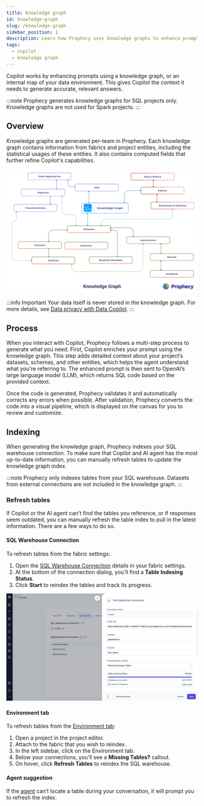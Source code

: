 ```yaml
---
title: Knowledge graph
id: knowledge-graph
slug: /knowledge-graph
sidebar_position: 1
description: Learn how Prophecy uses knowledge graphs to enhance prompts
tags:
  - copilot
  - knowledge graph
---
```


Copilot works by enhancing prompts using a knowledge graph, or an internal map of your data environment. This gives Copilot the context it needs to generate accurate, relevant answers.

:::note
Prophecy generates knowledge graphs for SQL projects only. Knowledge graphs are not used for Spark projects.
:::

## Overview

Knowledge graphs are generated per-team in Prophecy. Each knowledge graph contains information from fabrics and project entities, including the statistical usages of these entities. It also contains computed fields that further refine Copilot's capabilities.

![Knowledge Graph](img/copilot_knowledge_graph.png)

:::info Important
Your data itself is never stored in the knowledge graph. For more details, see [Data privacy with Data Copilot](/docs/copilot/copilot-data-privacy.md).
:::

## Process

When you interact with Copilot, Prophecy follows a multi-step process to generate what you need. First, Copilot enriches your prompt using the knowledge graph. This step adds detailed context about your project’s datasets, schemas, and other entities, which helps the agent understand what you're referring to. The enhanced prompt is then sent to OpenAI’s large language model (LLM), which returns SQL code based on the provided context.

Once the code is generated, Prophecy validates it and automatically corrects any errors when possible. After validation, Prophecy converts the code into a visual pipeline, which is displayed on the canvas for you to review and customize.

## Indexing

When generating the knowledge graph, Prophecy indexes your SQL warehouse connection. To make sure that Copilot and AI agent has the most up-to-date information, you can manually refresh tables to update the knowledge graph index.

:::note
Prophecy only indexes tables from your SQL warehouse. Datasets from external connections are not included in the knowledge graph.
:::

### Refresh tables

If Copilot or the AI agent can't find the tables you reference, or if responses seem outdated, you can manually refresh the table index to pull in the latest information. There are a few ways to do so.

#### SQL Warehouse Connection

To refresh tables from the fabric settings:

1. Open the [SQL Warehouse Connection](/administration/fabrics/prophecy-fabrics/connections/) details in your fabric settings.
1. At the bottom of the connection dialog, you’ll find a **Table Indexing Status**.
1. Click **Start** to reindex the tables and track its progress.

![Databricks connection reindex](img/fabric-table-index.png)

#### Environment tab

To refresh tables from the [Environment tab](/analysts/connections#environment-browser):

1. Open a project in the project editor.
1. Attach to the fabric that you wish to reindex.
1. In the left sidebar, click on the Environment tab.
1. Below your connections, you’ll see a **Missing Tables?** callout.
1. On hover, click **Refresh Tables** to reindex the SQL warehouse.

#### Agent suggestion

If the [agent](/analysts/ai-explore#troubleshooting) can’t locate a table during your conversation, it will prompt you to refresh the index.
